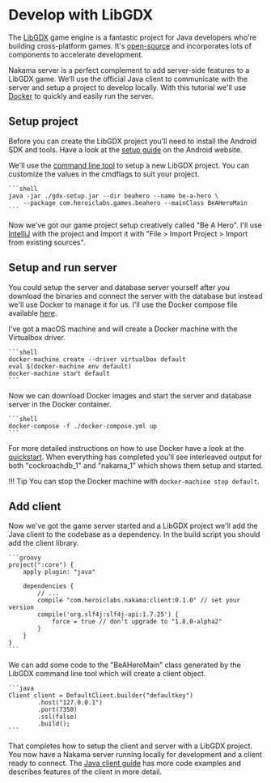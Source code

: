 # Develop with LibGDX

The <a href="http://libgdx.badlogicgames.com/" target="\_blank">LibGDX</a> game engine is a fantastic project for Java developers who're building cross-platform games. It's <a href="https://github.com/libgdx/libgdx" target="\_blank">open-source</a> and incorporates lots of components to accelerate development.

Nakama server is a perfect complement to add server-side features to a LibGDX game. We'll use the official Java client to communicate with the server and setup a project to develop locally. With this tutorial we'll use [Docker](install-docker-quickstart.md) to quickly and easily run the server.

## Setup project

Before you can create the LibGDX project you'll need to install the Android SDK and tools. Have a look at the <a href="https://developer.android.com/topic/instant-apps/getting-started/setup.html" target="\_blank">setup guide</a> on the Android website.

We'll use the <a href="https://github.com/libgdx/libgdx/wiki/Project-Setup-Gradle#creating-a-libgdx-project-using-the-command-line" target="\_blank">command line tool</a> to setup a new LibGDX project. You can customize the values in the cmdflags to suit your project.

	```shell
	java -jar ./gdx-setup.jar --dir beahero --name be-a-hero \
	    --package com.heroiclabs.games.beahero --mainClass BeAHeroMain
	```

Now we've got our game project setup creatively called "Be A Hero". I'll use <a href="https://github.com/libgdx/libgdx/wiki/Gradle-and-Intellij-IDEA" target="\_blank">IntelliJ</a> with the project and import it with "File > Import Project > Import from existing sources".

## Setup and run server

You could setup the server and database server yourself after you download the binaries and connect the server with the database but instead we'll use Docker to manage it for us. I'll use the Docker compose file available [here](install-docker-quickstart.md#using-docker-compose).

I've got a macOS machine and will create a Docker machine with the Virtualbox driver.

	```shell
	docker-machine create --driver virtualbox default
	eval $(docker-machine env default)
	docker-machine start default
	```

Now we can download Docker images and start the server and database server in the Docker container.

	```shell
	docker-compose -f ./docker-compose.yml up
	```

For more detailed instructions on how to use Docker have a look at the [quickstart](install-docker-quickstart.md). When everything has completed you'll see interleaved output for both "cockroachdb_1" and "nakama_1" which shows them setup and started.

!!! Tip
    You can stop the Docker machine with `docker-machine stop default`.

## Add client

Now we've got the game server started and a LibGDX project we'll add the Java client to the codebase as a dependency. In the build script you should add the client library.

	```groovy
	project(":core") {
	    apply plugin: "java"
	
	    dependencies {
	        // ...
	        compile "com.heroiclabs.nakama:client:0.1.0" // set your version
	        compile('org.slf4j:slf4j-api:1.7.25') {
	            force = true // don't upgrade to "1.8.0-alpha2"
	        }
	    }
	}
	```

We can add some code to the "BeAHeroMain" class generated by the LibGDX command line tool which will create a client object.

	```java
	Client client = DefaultClient.builder("defaultkey")
	        .host("127.0.0.1")
	        .port(7350)
	        .ssl(false)
	        .build();
	```

That completes how to setup the client and server with a LibGDX project. You now have a Nakama server running locally for development and a client ready to connect. The [Java client guide](android-java-client-guide.md) has more code examples and describes features of the client in more detail.
